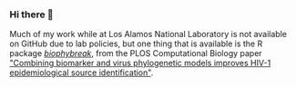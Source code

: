 ### Hi there 👋

<!--
**elundgre/elundgre** is a ✨ _special_ ✨ repository because its `README.md` (this file) appears on your GitHub profile.

Here are some ideas to get you started:

- 🔭 I’m currently working on ...
- 🌱 I’m currently learning ...
- 👯 I’m looking to collaborate on ...
- 🤔 I’m looking for help with ...
- 💬 Ask me about ...
- 📫 How to reach me: ...
- 😄 Pronouns: ...
- ⚡ Fun fact: ...
-->

Much of my work while at Los Alamos National Laboratory is not available on GitHub due to lab policies, 
but one thing that is available is the R package <a href="https://github.com/MolEvolEpid/biophybreak"><i>biophybreak</i></a>, 
from the PLOS Computational Biology paper 
<a href="https://doi.org/10.1371/journal.pcbi.1009741">"Combining biomarker and virus phylogenetic models improves HIV-1 epidemiological source identification"</a>.
